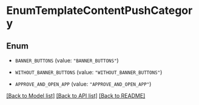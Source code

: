 # EnumTemplateContentPushCategory

## Enum


* `BANNER_BUTTONS` (value: `"BANNER_BUTTONS"`)

* `WITHOUT_BANNER_BUTTONS` (value: `"WITHOUT_BANNER_BUTTONS"`)

* `APPROVE_AND_OPEN_APP` (value: `"APPROVE_AND_OPEN_APP"`)


[[Back to Model list]](../README.md#documentation-for-models) [[Back to API list]](../README.md#documentation-for-api-endpoints) [[Back to README]](../README.md)


